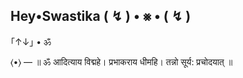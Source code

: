 ## Hey•Swastika ( ↯ ) • ⨳ • ( ↯ )
｢↑↓｣ • ॐ

⟨•⟩ — ॥ ॐ आदित्याय विद्महे। प्रभाकराय धीमहि। तन्नो सूर्य: प्रचोदयात् ॥
